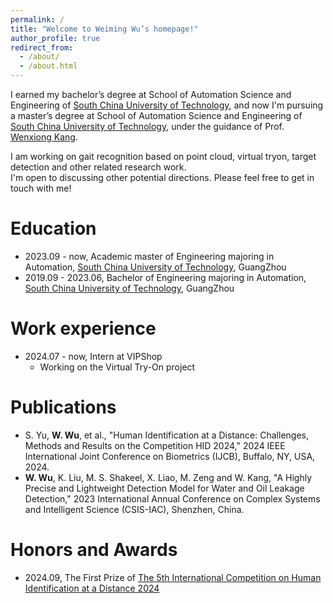 ```yaml
---
permalink: /
title: "Welcome to Weiming Wu’s homepage!"
author_profile: true
redirect_from: 
  - /about/
  - /about.html
---
```



I earned my bachelor’s degree at School of Automation Science and Engineering of [South China University of Technology](https://www.scut.edu.cn/new/), and now I'm pursuing a master’s degree at School of Automation Science and Engineering of [South China University of Technology](https://www.scut.edu.cn/new/), under the guidance of Prof. [Wenxiong Kang](https://www.scholat.com/auwxkang).


I am working on gait recognition based on point cloud, virtual tryon, target detection and other related research work.   
I'm open to discussing other potential directions. Please feel free to get in touch with me!

Education
======
* 2023.09 - now, Academic master of Engineering majoring in Automation, [South China University of Technology](https://www.scut.edu.cn/new/), GuangZhou
* 2019.09 - 2023.06, Bachelor of Engineering majoring in Automation, [South China University of Technology](https://www.scut.edu.cn/new/), GuangZhou


Work experience
======
* 2024.07 - now, Intern at VIPShop
  * Working on the Virtual Try-On project

Publications
======
* S. Yu, **W. Wu**, et al., "Human Identification at a Distance: Challenges, Methods and Results on the Competition HID 2024," 2024 IEEE International Joint Conference on Biometrics (IJCB), Buffalo, NY, USA, 2024.
* **W. Wu**, K. Liu, M. S. Shakeel, X. Liao, M. Zeng and W. Kang, "A Highly Precise and Lightweight Detection Model for Water and Oil Leakage Detection," 2023 International Annual Conference on Complex Systems and Intelligent Science (CSIS-IAC), Shenzhen, China.


Honors and Awards
======
* 2024.09, The First Prize of [The 5th International Competition on Human Identification at a Distance 2024](https://hid.iapr-tc4.org/hid2024-results/)
 
